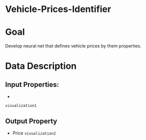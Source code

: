 # Vehicle-Prices-Identifier

# Goal
Develop neural net that defines vehicle prices by them properties.

# 

# Data Description
## Input Properties:
- 

`visualization1`

## Output Property
- Price
`visualization2`

## 
